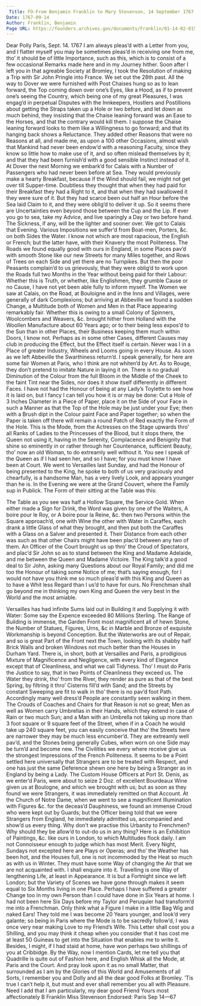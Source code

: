 ```yaml
---
 Title: FO-From Benjamin Franklin to Mary Stevenson, 14 September 1767
Date: 1767-09-14
Author: Franklin, Benjamin
Page URL: https://founders.archives.gov/documents/Franklin/01-14-02-0152
---
```


Dear Polly
Paris, Sept. 14. 1767
I am always pleas’d with a Letter from you, and I flatter myself you may be sometimes pleas’d in receiving one from me, tho’ it should be of little Importance, such as this, which is to consist of a few occasional Remarks made here and in my Journey hither.
Soon after I left you in that agreable Society at Bromley, I took the Resolution of making a Trip with Sir John Pringle into France. We set out the 28th past. All the way to Dover we were furnished with Post Chaises hung so as to lean forward, the Top coming down over one’s Eyes, like a Hood, as if to prevent one’s seeing the Country, which being one of my great Pleasures, I was engag’d in perpetual Disputes with the Innkeepers, Hostlers and Postillions about getting the Straps taken up a Hole or two before, and let down as much behind, they insisting that the Chaise leaning forward was an Ease to the Horses, and that the contrary would kill them. I suppose the Chaise leaning forward looks to them like a Willingness to go forward; and that its hanging back shows a Reluctance. They added other Reasons that were no Reasons at all, and made me, as upon a 100 other Occasions, almost wish that Mankind had never been endow’d with a reasoning Faculty, since they know so little how to make use of it, and so often mislead  themselves by it; and that they had been furnish’d with a good sensible Instinct instead of it.
At Dover the next Morning we embark’d for Calais with a Number of Passengers who had never been before at Sea. They would previously make a hearty Breakfast, because if the Wind should fail, we might not get over till Supper-time. Doubtless they thought that when they had paid for their Breakfast they had a Right to it, and that when they had swallowed it they were sure of it. But they had scarce been out half an Hour before the Sea laid Claim to it, and they were oblig’d to deliver it up. So it seems there are Uncertainties even beyond those between the Cup and the Lip. If ever you go to sea, take my Advice, and live sparingly a Day or two before hand. The Sickness, if any, will be the lighter and sooner over. We got to Calais that Evening.
Various Impositions we suffer’d from Boat-men, Porters, &c. on both Sides the Water. I know not which are most rapacious, the English or French; but the latter have, with their Knavery the most Politeness.
The Roads we found equally good with ours in England, in some Places pav’d with smooth Stone like our new Streets for many Miles together, and Rows of Trees on each Side and yet there are no Turnpikes. But then the poor Peasants complain’d to us grievously, that they were oblig’d to work upon the Roads full two Months in the Year without being paid for their Labour: Whether this is Truth, or whether, like Englishmen, they grumble Cause or no Cause, I have not yet been able fully to inform myself.
The Women we saw at Calais, on the Road, at Bouloigne and in the Inns and Villages, were generally of dark Complexions; but arriving at Abbeville we found a sudden Change, a Multitude both of Women and Men in that Place appearing remarkably fair. Whether this is owing to a small Colony of Spinners, Woolcombers and Weavers, &c. brought hither from Holland with the Woollen Manufacture about 60 Years ago; or to their being less expos’d to the Sun than in other Places, their Business keeping them much within Doors, I know not. Perhaps as in some other Cases, different Causes may club in producing the Effect, but the Effect itself is certain. Never was I in a Place of greater Industry, Wheels and Looms going in every House. As soon as we left Abbeville the Swarthiness return’d. I speak generally, for here are some fair Women at Paris, who I think are not whiten’d by Art. As to Rouge, they don’t pretend to imitate Nature in laying it on. There is no gradual Diminution of the Colour from the full Bloom in the Middle of the Cheek to the faint Tint near the Sides, nor does it show itself differently in different Faces. I have not had the Honour of being at any Lady’s Toylette to see how it is laid on, but I fancy I can tell you how it is or may be done: Cut a Hole of 3 Inches Diameter in a Piece of Paper, place it on the Side of your Face in such a Manner as that the Top of the Hole may be just under your Eye; then with a Brush dipt in the Colour paint Face and Paper together; so when the Paper is taken off there will remain a round Patch of Red exactly the Form of the Hole. This is the Mode, from the Actresses on the Stage upwards thro’ all Ranks of Ladies to the Princesses of the Blood, but it stops there, the Queen not using it, having in the Serenity, Complacence and Benignity that shine so eminently in or rather through her Countenance, sufficient Beauty, tho’ now an old Woman, to do extreamly well without it.
You see I speak of the Queen as if I had seen her, and so I have; for you must know I have been at Court. We went to Versailles last Sunday, and had the Honour of being presented to the King, he spoke to both of us very graciously and chearfully, is a handsome Man, has a very lively Look, and appears younger than he is. In the Evening we were at the Grand Couvert, where the Family sup in Publick. The Form of their sitting at the Table was this: 
   
   The Table as you see was half a Hollow Square, the Service Gold. When either made a Sign for Drink, the Word was given by one of the Waiters, A boire pour le Roy, or A boire pour la Reine, &c. then two Persons within the Square approach’d, one with Wine the other with Water in Caraffes, each drank a little Glass of what they brought, and then put both the Caraffes with a Glass on a Salver and presented it. Their Distance from each other was such as that other Chairs might have been plac’d between any two of them. An Officer of the Court brought us up thro’ the Croud of Spectators, and plac’d Sir John so as to stand between the King and Madame Adelaide, and me between the Queen and Madame Victoire. The King talk’d a good deal to Sir John, asking many Questions about our Royal Family; and did me too the Honour of taking some Notice of me; that’s saying enough, for I would not have you think me so much pleas’d with this King and Queen as to have a Whit less Regard than I us’d to have for ours. No Frenchman shall go beyond me in thinking my own King and Queen the very best in the World and the most amiable.

Versailles has had infinite Sums laid out in Building it and Supplying it with Water: Some say the Expence exceeded 80 Millions Sterling. The Range of Building is immense, the Garden Front most magnificent all of hewn Stone, the Number of Statues, Figures, Urns, &c in Marble and Bronze of exquisite Workmanship is beyond Conception. But the Waterworks are out of Repair, and so is great Part of the Front next the Town, looking with its shabby half Brick Walls and broken Windows not much better than the Houses in Durham Yard. There is, in short, both at Versailles and Paris, a prodigious Mixture of Magnificence and Negligence, with every kind of Elegance except that of Cleanliness, and what we call Tidyness. Tho’ I must do Paris the Justice to say, that in two Points of Cleanliness they exceed us. The Water they drink, tho’ from the River, they render as pure as that of the best Spring, by filtring it thro’ Cisterns fill’d with Sand; and the Streets by constant Sweeping are fit to walk in tho’ there is no pav’d foot Path. Accordingly many well dress’d People are constantly seen walking in them. The Crouds of Coaches and Chairs for that Reason is not so great; Men as well as Women carry Umbrellas in their Hands, which they extend in case of Rain or two much Sun; and a Man with an Umbrella not taking up more than 3 foot square or 9 square feet of the Street, when if in a Coach he would take up 240 square feet, you can easily conceive that tho’ the Streets here are narrower they may be much less encumber’d. They are extreamly well pav’d, and the Stones being generally Cubes, when worn on one Side may be turn’d and become new.
The Civilities we every where receive give us the strongest Impressions of the French Politeness. It seems to be a Point settled here universally that Strangers are to be treated with Respect, and one has just the same Deference shewn one here by being a Stranger as in England by being a Lady. The Custom House Officers at Port St. Denis, as we enter’d Paris, were about to seize 2 Doz. of excellent Bourdeaux Wine given us at Boulogne, and which we brought with us; but as soon as they found we were Strangers, it was immediately remitted on that Account. At the Church of Notre Dame, when we went to see a magnificent Illumination with Figures &c. for the deceas’d Dauphiness, we found an immense Croud who were kept out by Guards; but the Officer being told that we were Strangers from England, he immediately admitted us, accompanied and show’d us every thing. Why don’t we practise this Urbanity to Frenchmen? Why should they be allow’d to out-do us in any thing?
Here is an Exhibition of Paintings, &c. like ours in London, to which Multitudes flock daily. I am not Connoisseur enough to judge which has most Merit. Every Night, Sundays not excepted here are Plays or Operas; and tho’ the Weather has been hot, and the Houses full, one is not incommoded by the Heat so much as with us in Winter. They must have some Way of changing the Air that we are not acquainted with. I shall enquire into it.
Travelling is one Way of lengthening Life, at least in Appearance. It is but a Fortnight since we left London; but the Variety of Scenes we have gone through makes it seem equal to Six Months living in one Place. Perhaps I have suffered a greater Change too in my own Person than I could have done in Six Years at home. I  had not been here Six Days before my Taylor and Peruquier had transform’d me into a Frenchman. Only think what a Figure I make in a little Bag Wig and naked Ears! They told me I was become 20 Years younger, and look’d very galante; so being in Paris where the Mode is to be sacredly follow’d, I was once very near making Love to my Friend’s Wife.
This Letter shall cost you a Shilling, and you may think it cheap when you consider that it has cost me at least 50 Guineas to get into the Situation that enables me to write it. Besides, I might, if I had staid at home, have won perhaps two shillings of you at Cribbidge. By the Way, now I mention Cards, let me tell you that Quadrille is quite out of Fashion here, and English Whisk all the Mode, at Paris and the Court.
And pray look upon it as no small Matter, that surrounded as I am by the Glories of this World and Amusements of all Sorts, I remember you and Dolly and all the dear good Folks at Bromley. ’Tis true I can’t help it, but must and ever shall remember you all with Pleasure. Need I add that I am particularly, my dear good Friend Yours most affectionately
B Franklin
Miss Stevenson
 Endorsed: Paris Sep 14—67

